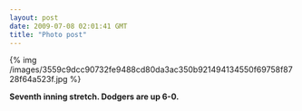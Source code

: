 ```yaml
---
layout: post
date: 2009-07-08 02:01:41 GMT
title: "Photo post"
---
```

{% img /images/3559c9dcc90732fe9488cd80da3ac350b921494134550f69758f8728f64a523f.jpg %}

<b>Seventh inning stretch. Dodgers are up 6-0.</b>